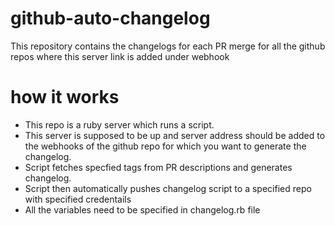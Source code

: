 # github-auto-changelog
This repository contains the changelogs for each PR merge for all the github repos where this server link is added under webhook


# how it works

- This repo is a ruby server which runs a script. 
- This server is supposed to be up and server address should be added to the webhooks of the github repo for which you want to generate the changelog.
- Script fetches specfied tags from PR descriptions and generates changelog.
- Script then automatically pushes changelog script to a specified repo with specified credentails
- All the variables need to be specified in changelog.rb file
